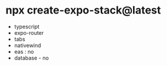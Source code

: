 # npx create-expo-stack@latest
- typescript
- expo-router
- tabs
- nativewind
- eas : no
- database - no
